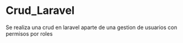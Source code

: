 # Crud_Laravel
 Se realiza una crud en laravel aparte de una gestion de usuarios con permisos por roles
